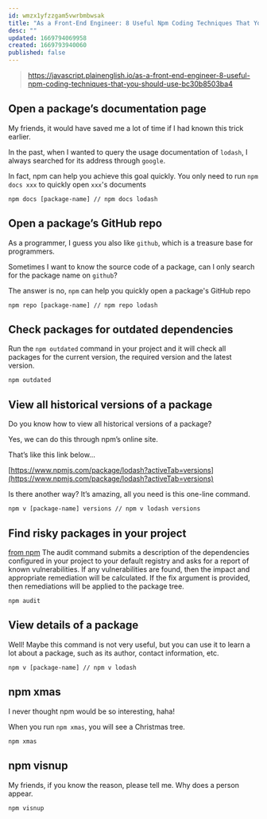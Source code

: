 ```yaml
---
id: wmzx1yfzzgam5vwrbmbwsak
title: "As a Front-End Engineer: 8 Useful Npm Coding Techniques That You Should Use"
desc: ""
updated: 1669794069958
created: 1669793940060
published: false
---
```


> https://javascript.plainenglish.io/as-a-front-end-engineer-8-useful-npm-coding-techniques-that-you-should-use-bc30b8503ba4

## Open a package’s documentation page

My friends, it would have saved me a lot of time if I had known this trick earlier.

In the past, when I wanted to query the usage documentation of `lodash`, I always searched for its address through `google`.

In fact, npm can help you achieve this goal quickly. You only need to run `npm docs xxx` to quickly open `xxx`'s documents

```shell
npm docs [package-name] // npm docs lodash
```

## Open a package’s GitHub repo

As a programmer, I guess you also like `github`, which is a treasure base for programmers.

Sometimes I want to know the source code of a package, can I only search for the package name on `github`?

The answer is no, `npm` can help you quickly open a package's GitHub repo

```shell
npm repo [package-name] // npm repo lodash
```

## Check packages for outdated dependencies

Run the `npm outdated` command in your project and it will check all packages for the current version, the required version and the latest version.

```shell
npm outdated
```

## View all historical versions of a package

Do you know how to view all historical versions of a package?

Yes, we can do this through npm’s online site.

That’s like this link below…

[https://www.npmjs.com/package/lodash?activeTab=versions](https://www.npmjs.com/package/lodash?activeTab=versions)

Is there another way? It’s amazing, all you need is this one-line command.

```shell
npm v [package-name] versions // npm v lodash versions
```

## Find risky packages in your project

[from npm](https://docs.npmjs.com/cli/v9/commands/npm-audit) The audit command submits a description of the dependencies configured in your project to your default registry and asks for a report of known vulnerabilities. If any vulnerabilities are found, then the impact and appropriate remediation will be calculated. If the fix argument is provided, then remediations will be applied to the package tree.

```shell
npm audit
```

## View details of a package

Well! Maybe this command is not very useful, but you can use it to learn a lot about a package, such as its author, contact information, etc.

```shell
npm v [package-name] // npm v lodash
```

## npm xmas

I never thought npm would be so interesting, haha!

When you run `npm xmas`, you will see a Christmas tree.

```shell
npm xmas
```

## npm visnup

My friends, if you know the reason, please tell me. Why does a person appear.

```shell
npm visnup
```

